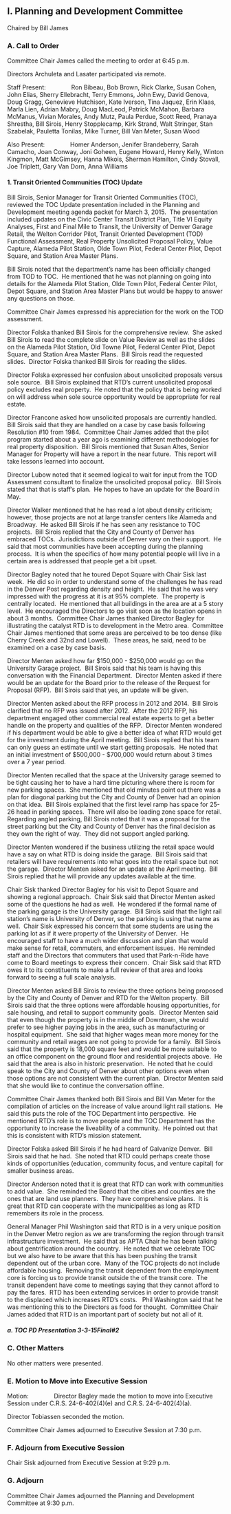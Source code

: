 ## I. Planning and Development Committee

Chaired by Bill James

### A. Call to Order

Committee Chair James called the meeting to order at 6:45 p.m.

Directors Archuleta and Lasater participated via remote.

Staff Present:               Ron Bibeau, Bob Brown, Rick Clarke, Susan Cohen, John Elias, Sherry Ellebracht, Terry Emmons, John Ewy, David Genova, Doug Gragg, Genevieve Hutchison, Kate Iverson, Tina Jaquez, Erin Klaas, Marla Lien, Adrian Mabry, Doug MacLeod, Patrick McMahon, Barbara McManus, Vivian Morales, Andy Mutz, Paula Perdue, Scott Reed, Pranaya Shrestha, Bill Sirois, Henry Stopplecamp, Kirk Strand, Walt Stringer, Stan Szabelak, Pauletta Tonilas, Mike Turner, Bill Van Meter, Susan Wood

Also Present:               Homer Anderson, Jenifer Brandeberry, Sarah Camacho, Joan Conway, Joni Goheen, Eugene Howard, Henry Kelly, Winton Kingmon, Matt McGimsey, Hanna Mikois, Sherman Hamilton, Cindy Stovall, Joe Triplett, Gary Van Dorn, Anna Williams

#### 1. Transit Oriented Communities (TOC) Update

Bill Sirois, Senior Manager for Transit Oriented Communities (TOC), reviewed the TOC Update presentation included in the Planning and Development meeting agenda packet for March 3, 2015.  The presentation included updates on the Civic Center Transit District Plan, Title VI Equity Analyses, First and Final Mile to Transit, the University of Denver Garage Retail, the Welton Corridor Pilot, Transit Oriented Development (TOD) Functional Assessment, Real Property Unsolicited Proposal Policy, Value Capture, Alameda Pilot Station, Olde Town Pilot, Federal Center Pilot, Depot Square, and Station Area Master Plans.

Bill Sirois noted that the department’s name has been officially changed from TOD to TOC.  He mentioned that he was not planning on going into details for the Alameda Pilot Station, Olde Town Pilot, Federal Center Pilot, Depot Square, and Station Area Master Plans but would be happy to answer any questions on those.

Committee Chair James expressed his appreciation for the work on the TOD assessment.

Director Folska thanked Bill Sirois for the comprehensive review.  She asked Bill Sirois to read the complete slide on Value Review as well as the slides on the Alameda Pilot Station, Old Towne Pilot, Federal Center Pilot, Depot Square, and Station Area Master Plans.  Bill Sirois read the requested slides.  Director Folska thanked Bill Sirois for reading the slides.

Director Folska expressed her confusion about unsolicited proposals versus sole source.  Bill Sirois explained that RTD’s current unsolicited proposal policy excludes real property.  He noted that the policy that is being worked on will address when sole source opportunity would be appropriate for real estate.

Director Francone asked how unsolicited proposals are currently handled.  Bill Sirois said that they are handled on a case by case basis following Resolution #10 from 1984.  Committee Chair James added that the pilot program started about a year ago is examining different methodologies for real property disposition.  Bill Sirois mentioned that Susan Altes, Senior Manager for Property will have a report in the near future.  This report will take lessons learned into account.

Director Lubow noted that it seemed logical to wait for input from the TOD Assessment consultant to finalize the unsolicited proposal policy.  Bill Sirois stated that that is staff’s plan.  He hopes to have an update for the Board in May.

Director Walker mentioned that he has read a lot about density criticism; however, those projects are not at large transfer centers like Alameda and Broadway.  He asked Bill Sirois if he has seen any resistance to TOC projects.  Bill Sirois replied that the City and County of Denver has embraced TOCs.  Jurisdictions outside of Denver vary on their support.  He said that most communities have been accepting during the planning process.  It is when the specifics of how many potential people will live in a certain area is addressed that people get a bit upset.

Director Bagley noted that he toured Depot Square with Chair Sisk last week.  He did so in order to understand some of the challenges he has read in the Denver Post regarding density and height.  He said that he was very impressed with the progress at it is at 95% complete.  The property is centrally located.  He mentioned that all buildings in the area are at a 5 story level.  He encouraged the Directors to go visit soon as the location opens in about 3 months.  Committee Chair James thanked Director Bagley for illustrating the catalyst RTD is to development in the Metro area.  Committee Chair James mentioned that some areas are perceived to be too dense (like Cherry Creek and 32nd and Lowell).  These areas, he said, need to be examined on a case by case basis.

Director Menten asked how far $150,000 - $250,000 would go on the University Garage project.  Bill Sirois said that his team is having this conversation with the Financial Department.  Director Menten asked if there would be an update for the Board prior to the release of the Request for Proposal (RFP).  Bill Sirois said that yes, an update will be given.

Director Menten asked about the RFP process in 2012 and 2014.  Bill Sirois clarified that no RFP was issued after 2012.  After the 2012 RFP, his department engaged other commercial real estate experts to get a better handle on the property and qualities of the RFP.  Director Menten wondered if his department would be able to give a better idea of what RTD would get for the investment during the April meeting.  Bill Sirois replied that his team can only guess an estimate until we start getting proposals.  He noted that an initial investment of $500,000 - $700,000 would return about 3 times over a 7 year period.

Director Menten recalled that the space at the University garage seemed to be tight causing her to have a hard time picturing where there is room for new parking spaces.  She mentioned that old minutes point out there was a plan for diagonal parking but the City and County of Denver had an opinion on that idea.  Bill Sirois explained that the first level ramp has space for 25-26 head in parking spaces.  There will also be loading zone space for retail.  Regarding angled parking, Bill Sirois noted that it was a proposal for the street parking but the City and County of Denver has the final decision as they own the right of way.  They did not support angled parking.

Director Menten wondered if the business utilizing the retail space would have a say on what RTD is doing inside the garage.  Bill Sirois said that retailers will have requirements into what goes into the retail space but not the garage.  Director Menten asked for an update at the April meeting.  Bill Sirois replied that he will provide any updates available at the time.

Chair Sisk thanked Director Bagley for his visit to Depot Square and showing a regional approach.  Chair Sisk said that Director Menten asked some of the questions he had as well.  He wondered if the formal name of the parking garage is the University garage.  Bill Sirois said that the light rail station’s name is University of Denver, so the parking is using that name as well.  Chair Sisk expressed his concern that some students are using the parking lot as if it were property of the University of Denver.  He encouraged staff to have a much wider discussion and plan that would make sense for retail, commuters, and enforcement issues.  He reminded staff and the Directors that commuters that used that Park-n-Ride have come to Board meetings to express their concern.  Chair Sisk said that RTD owes it to its constituents to make a full review of that area and looks forward to seeing a full scale analysis.

Director Menten asked Bill Sirois to review the three options being proposed by the City and County of Denver and RTD for the Welton property.  Bill Sirois said that the three options were affordable housing opportunities, for sale housing, and retail to support community goals.  Director Menten said that even though the property is in the middle of Downtown, she would prefer to see higher paying jobs in the area, such as manufacturing or hospital equipment.  She said that higher wages mean more money for the community and retail wages are not going to provide for a family.  Bill Sirois said that the property is 18,000 square feet and would be more suitable to an office component on the ground floor and residential projects above.  He said that the area is also in historic preservation.  He noted that he could speak to the City and County of Denver about other options even when those options are not consistent with the current plan.  Director Menten said that she would like to continue the conversation offline.

Committee Chair James thanked both Bill Sirois and Bill Van Meter for the compilation of articles on the increase of value around light rail stations.  He said this puts the role of the TOC Department into perspective.  He mentioned RTD’s role is to move people and the TOC Department has the opportunity to increase the liveability of a community.  He pointed out that this is consistent with RTD’s mission statement.

Director Folska asked Bill Sirois if he had heard of Galvanize Denver.  Bill Sirois said that he had.  She noted that RTD could perhaps create those kinds of opportunities (education, community focus, and venture capital) for smaller business areas.

Director Anderson noted that it is great that RTD can work with communities to add value.  She reminded the Board that the cities and counties are the ones that are land use planners.  They have comprehensive plans.  It is great that RTD can cooperate with the municipalities as long as RTD remembers its role in the process.

General Manager Phil Washington said that RTD is in a very unique position in the Denver Metro region as we are transforming the region through transit infrastructure investment.  He said that as APTA Chair he has been talking about gentrification around the country.  He noted that we celebrate TOC but we also have to be aware that this has been pushing the transit dependent out of the urban core.  Many of the TOC projects do not include affordable housing.  Removing the transit dependent from the employment core is forcing us to provide transit outside the of the transit core.  The transit dependent have come to meetings saying that they cannot afford to pay the fares.  RTD has been extending services in order to provide transit to the displaced which increases RTD’s costs.   Phil Washington said that he was mentioning this to the Directors as food for thought.  Committee Chair James added that RTD is an important part of society but not all of it.

##### a. TOC PD Presentation 3-3-15Final#2

### C. Other Matters

No other matters were presented.

### E. Motion to Move into Executive Session

Motion:               Director Bagley made the motion to move into Executive Session under C.R.S. 24-6-402(4)(e) and C.R.S. 24-6-402(4)(a).

Director Tobiassen seconded the motion.

Committee Chair James adjourned to Executive Session at 7:30 p.m.

### F. Adjourn from Executive Session

Chair Sisk adjourned from Executive Session at 9:29 p.m.

### G. Adjourn

Committee Chair James adjourned the Planning and Development Committee at 9:30 p.m.